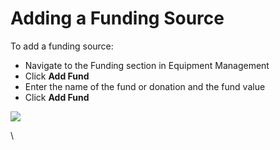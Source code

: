 # Adding a Funding Source

To add a funding source:

* Navigate to the Funding section in Equipment Management
* Click **Add Fund**
* Enter the name of the fund or donation and the fund value
* Click **Add Fund**

![](<../../.gitbook/assets/adding a funding source.gif>)

\
